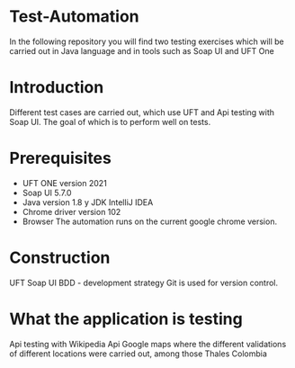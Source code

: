 # Test-Automation
In the following repository you will find two testing exercises which will be carried out in Java language and in tools such as Soap UI and UFT One

# Introduction
Different test cases are carried out, which use UFT and Api testing with Soap UI. The goal of which is to perform well on tests.

# Prerequisites
- UFT ONE version 2021 
- Soap UI 5.7.0 
- Java version 1.8 y JDK IntelliJ IDEA 
- Chrome driver version 102 
- Browser The automation runs on the current google chrome version.

# Construction
UFT Soap UI BDD - development strategy Git is used for version control.

# What the application is testing
Api testing with Wikipedia Api
Google maps where the different validations of different locations were carried out, among those Thales Colombia
